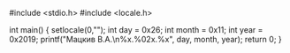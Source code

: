 #include <stdio.h>
#include <locale.h>

int main()
{
    setlocale(0,"");
    int day = 0x26;
    int month = 0x11;
    int year = 0x2019;
    printf("Мацкив В.А.\n%x.%02x.%x", day, month, year);
    return 0;
}
